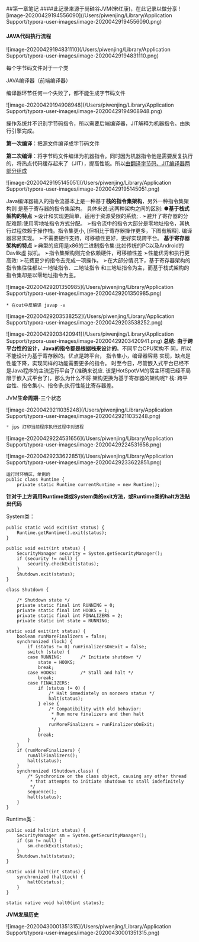 ##第一章笔记
####此记录来源于尚硅谷JVM(宋红康)，在此记录以做分享
![image-20200429194556090](/Users/piwenjing/Library/Application Support/typora-user-images/image-20200429194556090.png)



#### JAVA代码执行流程

![image-20200429194831110](/Users/piwenjing/Library/Application Support/typora-user-images/image-20200429194831110.png)

每个字节码文件对于一个类

JAVA编译器（前端编译器）

编译器环节任何一个失败了，都不能生成字节码文件

![image-20200429194908948](/Users/piwenjing/Library/Application Support/typora-user-images/image-20200429194908948.png)

操作系统并不识别字节码指令，所以需要后端编译器，JIT解释为机器指令。由执行引擎完成。

**第一次编译**：把源文件编译成字节码文件

**第二次编译**：将字节码文件编译为机器指令。同时因为机器指令他是需要反复执行的，将热点代码缓存起来了（JIT），提高性能。所以<u>由翻译字节码、JIT编译器两部分组成</u>

![image-20200429195145051](/Users/piwenjing/Library/Application Support/typora-user-images/image-20200429195145051.png)

Java编译器输入的指令流基本上是一种基于**栈的指令集架构**，另外一种指令集架构则
是基于寄存器的指令集架构。
具体来说:这两种架构之间的区别:
●**基于栈式架构的特点**
➢设计和实现更简单，适用于资源受限的系统; .
➢避开了寄存器的分配难题:使用零地址指令方式分配。<!--即是一个栈的操作，我们只需要关心栈顶-->
➢指令流中的指令大部分是零地址指令，其执行过程依赖于操作栈。指令集更小, [但相比于寄存器操作更多，下图有解释].
编译器容易实现。
➢不需要硬件支持，可移植性更好，更好实现跨平台。<!--栈是一个内存层面，不跟硬件打交道-->
**基于寄存器架构的特点**
➢典型的应用是x86的二进制指令集:比如传统的PC以及Android的Davlik虛
拟机。
➢指令集架构则完全依赖硬件，可移植性差
➢性能优秀和执行更高效: <!--因为基于cpu，比较快，对硬件耦合度较高-->
➢花费更少的指令去完成一项操作。
➢在大部分情况下，基于寄存器架构的指令集往往都以一地址指令、二地址指令
和三地址指令为主，而基于栈式架构的指令集却是以零地址指令为主。

![image-20200429201350985](/Users/piwenjing/Library/Application Support/typora-user-images/image-20200429201350985.png)

```
* 在out中反编译 javap -v
```

![image-20200429203538252](/Users/piwenjing/Library/Application Support/typora-user-images/image-20200429203538252.png)

![image-20200429203420941](/Users/piwenjing/Library/Application Support/typora-user-images/image-20200429203420941.png)
**总结:** 
**由于跨平台性的设计，Java的指令都是根据栈来设计的**。不同平台CPU架构不
同，所以不能设计为基于寄存器的。优点是跨平台， 指令集小，编译器容易
实现，缺点是性能下降，实现同样的功能需要更多的指令。
时至今日，尽管嵌入式平台已经不是Java程序的主流运行平台了(准确来说应.
该是HotSpotVM的宿主环境已经不局限于嵌入式平台了)，那么为什么不将
架构更换为基于寄存器的架构呢? 
栈:
跨平台性、指令集小、指令多;执行性能比寄存器差。<!--寄存器存在跟硬件的耦合，移植性差一些-->

JVM**生命周期**-三个状态

![image-20200429211035248](/Users/piwenjing/Library/Application Support/typora-user-images/image-20200429211035248.png)

```java
* jps 打印当前程序执行过程中对进程
```

![image-20200429224531656](/Users/piwenjing/Library/Application Support/typora-user-images/image-20200429224531656.png)

![image-20200429233622851](/Users/piwenjing/Library/Application Support/typora-user-images/image-20200429233622851.png)

```
运行时环境区，单例的
public class Runtime {
    private static Runtime currentRuntime = new Runtime();
```

**针对于上方调用Runtime类或System类的exit方法，或Runtime类的halt方法贴出代码**

System类：

```
public static void exit(int status) {
    Runtime.getRuntime().exit(status);
}
```

```
public void exit(int status) {
    SecurityManager security = System.getSecurityManager();
    if (security != null) {
        security.checkExit(status);
    }
    Shutdown.exit(status);
}
```

```
class Shutdown {

    /* Shutdown state */
    private static final int RUNNING = 0;
    private static final int HOOKS = 1;
    private static final int FINALIZERS = 2;
    private static int state = RUNNING;
```

```
static void exit(int status) {
    boolean runMoreFinalizers = false;
    synchronized (lock) {
        if (status != 0) runFinalizersOnExit = false;
        switch (state) {
        case RUNNING:       /* Initiate shutdown */
            state = HOOKS;
            break;
        case HOOKS:         /* Stall and halt */
            break;
        case FINALIZERS:
            if (status != 0) {
                /* Halt immediately on nonzero status */
                halt(status);
            } else {
                /* Compatibility with old behavior:
                 * Run more finalizers and then halt
                 */
                runMoreFinalizers = runFinalizersOnExit;
            }
            break;
        }
    }
    if (runMoreFinalizers) {
        runAllFinalizers();
        halt(status);
    }
    synchronized (Shutdown.class) {
        /* Synchronize on the class object, causing any other thread
         * that attempts to initiate shutdown to stall indefinitely
         */
        sequence();
        halt(status);
    }
}
```

Runtime类：

```
public void halt(int status) {
    SecurityManager sm = System.getSecurityManager();
    if (sm != null) {
        sm.checkExit(status);
    }
    Shutdown.halt(status);
}
```

```
static void halt(int status) {
    synchronized (haltLock) {
        halt0(status);
    }
}

static native void halt0(int status);
```

**JVM发展历史**

![image-20200430001351315](/Users/piwenjing/Library/Application Support/typora-user-images/image-20200430001351315.png)



